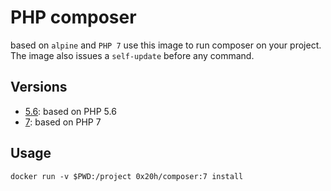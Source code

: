 # PHP composer

based on `alpine` and `PHP 7` use this image to run composer on your project.
The image also issues a `self-update` before any command.

## Versions

- [5.6](5.6/Dockerfile): based on PHP 5.6
- [7](7/Dockerfile): based on PHP 7

## Usage
```
docker run -v $PWD:/project 0x20h/composer:7 install
```
